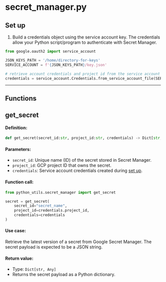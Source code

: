 # secret_manager.py

## Set up

1. Build a credentials object using the service account key. The credentials allow your Python script/program to authenticate with Secret Manager.

```py
from google.oauth2 import service_account

JSON_KEYS_PATH = '/home/directory-for-keys'
SERVICE_ACCOUNT = f'{JSON_KEYS_PATH}/key.json'

# retrieve account credentials and project id from the service account key
credentials = service_account.Credentials.from_service_account_file(SERVICE_ACCOUNT)
```

---

## **Functions**

## get_secret

#### **Definition:**
```py
def get_secret(secret_id:str, project_id:str, credentials) -> Dict[str, Any]:
```

#### **Parameters:**
- `secret_id`: Unique name (ID) of the secret stored in Secret Manager.
- `project_id`: GCP project ID that owns the secret.
- `credentials`: Service account credentials created during [set up](https://github.com/nacht29/Python-tools-for-Google/blob/main/docs/secret_manager.md#set-up).

#### **Function call:**
```py
from python_utils.secret_manager import get_secret

secret = get_secret(
	secret_id="secret_name",
	project_id=credentials.project_id,
	credentials=credentials
)
```

#### **Use case:**
Retrieve the latest version of a secret from Google Secret Manager. The secret payload is expected to be a JSON string.

#### **Return value:**
- Type: `Dict[str, Any]`
- Returns the secret payload as a Python dictionary.
